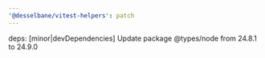 ```yaml
---
'@desselbane/vitest-helpers': patch
---
```


deps: [minor|devDependencies] Update package @types/node from 24.8.1 to 24.9.0
